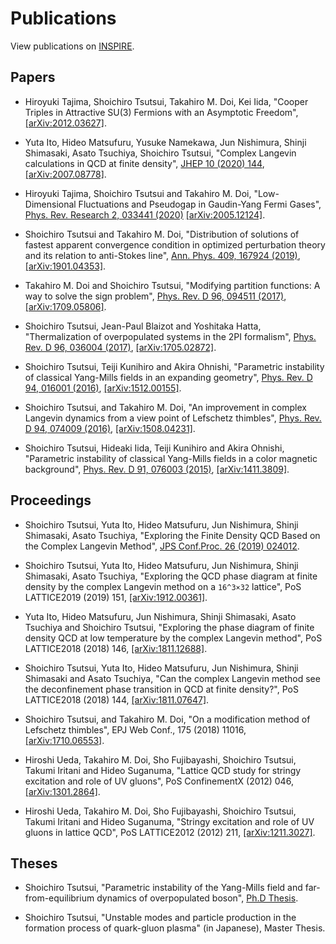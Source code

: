 # Publications
View publications on [INSPIRE](https://inspirehep.net/author/profile/S.Tsutsui.1?ln=ja).

## Papers
- Hiroyuki Tajima, Shoichiro Tsutsui, Takahiro M. Doi, Kei Iida, "Cooper Triples in Attractive SU(3) Fermions with an Asymptotic Freedom", [[arXiv:2012.03627]](https://arxiv.org/abs/2012.03627).

- Yuta Ito, Hideo Matsufuru, Yusuke Namekawa, Jun Nishimura, Shinji Shimasaki, Asato Tsuchiya, Shoichiro Tsutsui, "Complex Langevin calculations in QCD at finite density", [JHEP 10 (2020) 144](https://doi.org/10.1007/JHEP10(2020)144), [[arXiv:2007.08778]](https://arxiv.org/abs/2007.08778).

- Hiroyuki Tajima, Shoichiro Tsutsui and Takahiro M. Doi, "Low-Dimensional Fluctuations and Pseudogap in Gaudin-Yang Fermi Gases", [Phys. Rev. Research 2, 033441 (2020)](https://doi.org/10.1103/PhysRevResearch.2.033441) [[arXiv:2005.12124]](https://arxiv.org/abs/2005.12124).

- Shoichiro Tsutsui and Takahiro M. Doi, "Distribution of solutions of fastest apparent convergence condition in optimized perturbation theory and its relation to anti-Stokes line", [Ann. Phys. 409, 167924 (2019)](https://doi.org/10.1016/j.aop.2019.167924), [[arXiv:1901.04353]](https://arxiv.org/abs/1901.04353).

- Takahiro M. Doi and Shoichiro Tsutsui, "Modifying partition functions: A way to solve the sign problem", [Phys. Rev. D 96, 094511 (2017)](https://dx.doi.org/10.1103/PhysRevD.96.094511), [[arXiv:1709.05806]](https://arxiv.org/abs/1709.05806).

- Shoichiro Tsutsui, Jean-Paul Blaizot and Yoshitaka Hatta, "Thermalization of overpopulated systems in the 2PI formalism", [Phys. Rev. D 96, 036004 (2017)](https://dx.doi.org/10.1103/PhysRevD.96.036004), [[arXiv:1705.02872]](https://arxiv.org/abs/1705.02872).

- Shoichiro Tsutsui, Teiji Kunihiro and Akira Ohnishi, "Parametric instability of classical Yang-Mills fields in an expanding geometry", [Phys. Rev. D 94, 016001 (2016)](https://dx.doi.org/10.1103/PhysRevD.94.016001), [[arXiv:1512.00155]](https://arxiv.org/abs/1512.00155).

- Shoichiro Tsutsui, and Takahiro M. Doi, "An improvement in complex Langevin dynamics from a view point of Lefschetz thimbles", [Phys. Rev. D 94, 074009 (2016)](https://dx.doi.org/10.1103/PhysRevD.94.074009), [[arXiv:1508.04231]](https://arxiv.org/abs/1508.04231).

- Shoichiro Tsutsui, Hideaki Iida, Teiji Kunihiro and Akira Ohnishi, "Parametric instability of classical Yang-Mills fields in a color magnetic background", [Phys. Rev. D 91, 076003 (2015)](https://dx.doi.org/10.1103/PhysRevD.91.076003), [[arXiv:1411.3809]](https://arxiv.org/abs/1411.3809).


## Proceedings
- Shoichiro Tsutsui, Yuta Ito, Hideo Matsufuru, Jun Nishimura, Shinji Shimasaki, Asato Tsuchiya, "Exploring the Finite Density QCD Based on the Complex Langevin Method", [JPS Conf.Proc. 26 (2019) 024012](https://doi.org/10.7566/JPSCP.26.024012).

- Shoichiro Tsutsui, Yuta Ito, Hideo Matsufuru, Jun Nishimura, Shinji Shimasaki, Asato Tsuchiya, "Exploring the QCD phase diagram at finite density by the complex Langevin method on a ``16^3×32`` lattice",
PoS LATTICE2019 (2019) 151, [[arXiv:1912.00361]](https://arxiv.org/abs/1912.00361).

- Yuta Ito, Hideo Matsufuru, Jun Nishimura, Shinji Shimasaki, Asato Tsuchiya and Shoichiro Tsutsui, "Exploring the phase diagram of finite density QCD at low temperature by the complex Langevin method",
PoS LATTICE2018 (2018) 146, [[arXiv:1811.12688]](https://arxiv.org/abs/1811.12688).

- Shoichiro Tsutsui, Yuta Ito, Hideo Matsufuru, Jun Nishimura, Shinji Shimasaki and Asato Tsuchiya, "Can the complex Langevin method see the deconfinement phase transition in QCD at finite density?", PoS LATTICE2018 (2018) 144, [[arXiv:1811.07647]](https://arxiv.org/abs/1811.07647).

- Shoichiro Tsutsui, and Takahiro M. Doi, "On a modification method of Lefschetz thimbles", EPJ Web Conf., 175 (2018) 11016, [[arXiv:1710.06553]](https://arxiv.org/abs/1710.06553).

- Hiroshi Ueda, Takahiro M. Doi, Sho Fujibayashi, Shoichiro Tsutsui, Takumi Iritani and Hideo Suganuma, "Lattice QCD study for stringy excitation and role of UV gluons", PoS ConfinementX (2012) 046, [[arXiv:1301.2864]](https://arxiv.org/abs/1301.2864).

- Hiroshi Ueda, Takahiro M. Doi, Sho Fujibayashi, Shoichiro Tsutsui, Takumi Iritani and Hideo Suganuma, "Stringy excitation and role of UV gluons in lattice QCD", PoS LATTICE2012 (2012) 211, [[arXiv:1211.3027]](https://arxiv.org/abs/1211.3027).


## Theses
- Shoichiro Tsutsui, "Parametric instability of the Yang-Mills field and far-from-equilibrium dynamics of overpopulated boson", [Ph.D Thesis](https://repository.kulib.kyoto-u.ac.jp/dspace/handle/2433/225398).

- Shoichiro Tsutsui, "Unstable modes and particle production in the formation process of quark-gluon plasma" (in Japanese), Master Thesis.
